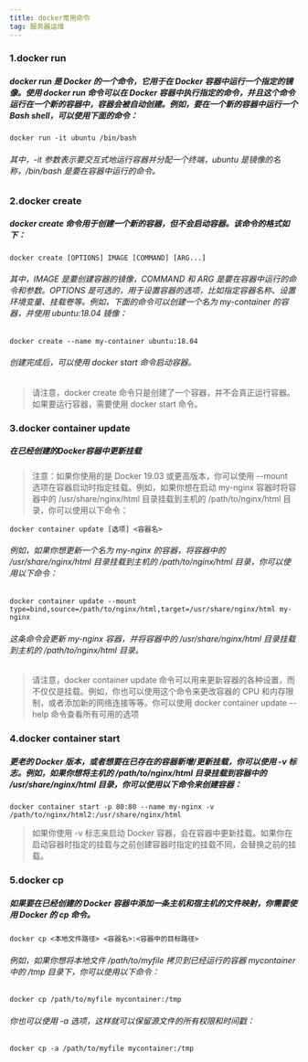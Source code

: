 ```yaml
---
title: docker常用命令
tag: 服务器运维
---
```


### 1.docker run

##### docker run 是 Docker 的一个命令，它用于在 Docker 容器中运行一个指定的镜像。使用 docker run 命令可以在 Docker 容器中执行指定的命令，并且这个命令运行在一个新的容器中，容器会被自动创建。例如，要在一个新的容器中运行一个 Bash shell，可以使用下面的命令：
```shell
docker run -it ubuntu /bin/bash
```
###### 其中，-it 参数表示要交互式地运行容器并分配一个终端，ubuntu 是镜像的名称，/bin/bash 是要在容器中运行的命令。
<!--more-->
### 2.docker create
##### docker create 命令用于创建一个新的容器，但不会启动容器。该命令的格式如下：
```shell
docker create [OPTIONS] IMAGE [COMMAND] [ARG...]
```
###### 其中，IMAGE 是要创建容器的镜像，COMMAND 和 ARG 是要在容器中运行的命令和参数。OPTIONS 是可选的，用于设置容器的选项，比如指定容器名称、设置环境变量、挂载卷等。例如，下面的命令可以创建一个名为 my-container 的容器，并使用 ubuntu:18.04 镜像：
```shell
docker create --name my-container ubuntu:18.04
```
###### 创建完成后，可以使用 docker start 命令启动容器。

> 请注意，docker create 命令只是创建了一个容器，并不会真正运行容器。如果要运行容器，需要使用 docker start 命令。


### 3.docker container update
##### 在已经创建的Docker容器中更新挂载
> 注意：如果你使用的是 Docker 19.03 或更高版本，你可以使用 --mount 选项在容器启动时指定挂载。例如，如果你想在启动 my-nginx 容器时将容器中的 /usr/share/nginx/html 目录挂载到主机的 /path/to/nginx/html 目录，你可以使用以下命令：
```shell
docker container update [选项] <容器名>
```
###### 例如，如果你想更新一个名为 my-nginx 的容器，将容器中的 /usr/share/nginx/html 目录挂载到主机的 /path/to/nginx/html 目录，你可以使用以下命令：
```shell
docker container update --mount type=bind,source=/path/to/nginx/html,target=/usr/share/nginx/html my-nginx
```
###### 这条命令会更新 my-nginx 容器，并将容器中的 /usr/share/nginx/html 目录挂载到主机的 /path/to/nginx/html 目录。

> 请注意，docker container update 命令可以用来更新容器的各种设置，而不仅仅是挂载。例如，你也可以使用这个命令来更改容器的 CPU 和内存限制，或者添加新的网络连接等等。你可以使用 docker container update --help 命令查看所有可用的选项
### 4.docker container start
##### 更老的 Docker 版本，或者想要在已存在的容器新增/更新挂载，你可以使用 -v 标志。例如，如果你想将主机的 /path/to/nginx/html 目录挂载到容器中的 /usr/share/nginx/html 目录，你可以使用以下命令来创建容器：
```shell
docker container start -p 80:80 --name my-nginx -v /path/to/nginx/html2:/usr/share/nginx/html
```
> 如果你使用 -v 标志来启动 Docker 容器，会在容器中更新挂载。如果你在启动容器时指定的挂载与之前创建容器时指定的挂载不同，会替换之前的挂载。

### 5.docker cp
##### 如果要在已经创建的 Docker 容器中添加一条主机和宿主机的文件映射，你需要使用 Docker 的 cp 命令。
<!--more-->
```shell
docker cp <本地文件路径> <容器名>:<容器中的目标路径>
```
###### 例如，如果你想将本地文件 /path/to/myfile 拷贝到已经运行的容器 mycontainer 中的 /tmp 目录下，你可以使用以下命令：
```shell
docker cp /path/to/myfile mycontainer:/tmp
```
###### 你也可以使用 -a 选项，这样就可以保留源文件的所有权限和时间戳：
```shell
docker cp -a /path/to/myfile mycontainer:/tmp
```
